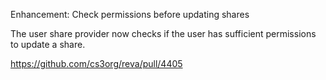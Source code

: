 Enhancement: Check permissions before updating shares

The user share provider now checks if the user has sufficient permissions to update a share.

https://github.com/cs3org/reva/pull/4405
